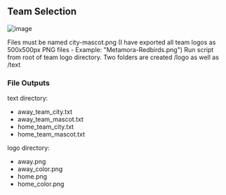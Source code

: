 ## Team Selection
![image](https://github.com/neilyboy/new_sport_scripts/assets/9546844/9b1c1ba0-3125-4c1b-b959-3c6072bf3425)

Files must be named city-mascot.png (I have exported all team logos as 500x500px PNG files - Example: "Metamora-Redbirds.png")
Run script from root of team logo directory. 
Two folders are created /logo as well as /text

### File Outputs
text directory: 
- away_team_city.txt
- away_team_mascot.txt
- home_team_city.txt
- home_team_mascot.txt
  
logo directory:
- away.png
- away_color.png
- home.png
- home_color.png
